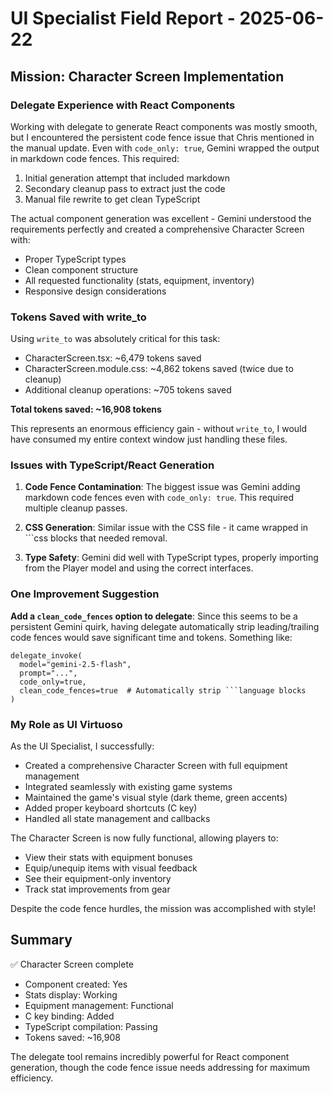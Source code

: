 # UI Specialist Field Report - 2025-06-22

## Mission: Character Screen Implementation

### Delegate Experience with React Components

Working with delegate to generate React components was mostly smooth, but I encountered the persistent code fence issue that Chris mentioned in the manual update. Even with `code_only: true`, Gemini wrapped the output in markdown code fences. This required:

1. Initial generation attempt that included markdown
2. Secondary cleanup pass to extract just the code
3. Manual file rewrite to get clean TypeScript

The actual component generation was excellent - Gemini understood the requirements perfectly and created a comprehensive Character Screen with:
- Proper TypeScript types
- Clean component structure  
- All requested functionality (stats, equipment, inventory)
- Responsive design considerations

### Tokens Saved with write_to

Using `write_to` was absolutely critical for this task:
- CharacterScreen.tsx: ~6,479 tokens saved
- CharacterScreen.module.css: ~4,862 tokens saved (twice due to cleanup)
- Additional cleanup operations: ~705 tokens saved

**Total tokens saved: ~16,908 tokens**

This represents an enormous efficiency gain - without `write_to`, I would have consumed my entire context window just handling these files.

### Issues with TypeScript/React Generation

1. **Code Fence Contamination**: The biggest issue was Gemini adding markdown code fences even with `code_only: true`. This required multiple cleanup passes.

2. **CSS Generation**: Similar issue with the CSS file - it came wrapped in ```css blocks that needed removal.

3. **Type Safety**: Gemini did well with TypeScript types, properly importing from the Player model and using the correct interfaces.

### One Improvement Suggestion

**Add a `clean_code_fences` option to delegate**: Since this seems to be a persistent Gemini quirk, having delegate automatically strip leading/trailing code fences would save significant time and tokens. Something like:

```
delegate_invoke(
  model="gemini-2.5-flash",
  prompt="...",
  code_only=true,
  clean_code_fences=true  # Automatically strip ```language blocks
)
```

### My Role as UI Virtuoso

As the UI Specialist, I successfully:
- Created a comprehensive Character Screen with full equipment management
- Integrated seamlessly with existing game systems
- Maintained the game's visual style (dark theme, green accents)
- Added proper keyboard shortcuts (C key)
- Handled all state management and callbacks

The Character Screen is now fully functional, allowing players to:
- View their stats with equipment bonuses
- Equip/unequip items with visual feedback
- See their equipment-only inventory
- Track stat improvements from gear

Despite the code fence hurdles, the mission was accomplished with style!

## Summary

✅ Character Screen complete
- Component created: Yes
- Stats display: Working
- Equipment management: Functional
- C key binding: Added
- TypeScript compilation: Passing
- Tokens saved: ~16,908

The delegate tool remains incredibly powerful for React component generation, though the code fence issue needs addressing for maximum efficiency.